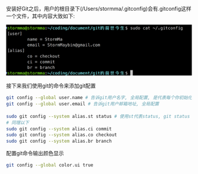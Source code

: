 安装好Git之后，用户的根目录下\(/Users/stormma/.gitconfig\)会有.gitconfig这样一个文件，其中内容大致如下:

![](/assets/import.png)

接下来我们使用git的命令来添加git配置

```bash
git config --global user.name # 告诉git用户名字, 全局配置, 是代表每个你初始化的git项目都适用, 这个后面还有提及
git config --global user.email # 告诉git用户邮箱地址, 全局配置

sudo git config --system alias.st status # 使用st代表status, git status 可以用git st来代替
# 同理以下
sudo git config --system alias.ci commit
sudo git config --system alias.co checkout
sudo git config --system alias.br branch
```

配置git命令输出颜色显示

```bash
git config --global color.ui true
```



